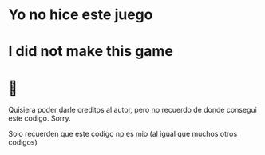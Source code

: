 # Yo no hice este juego
# I did not make this game
# 👀

Quisiera poder darle creditos al autor, pero no recuerdo de donde consegui este codigo. Sorry.

Solo recuerden que este codigo np es mio (al igual que muchos otros codigos)